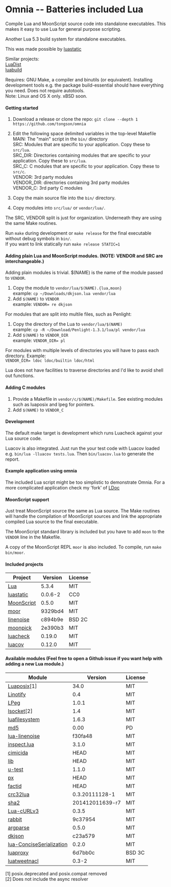 Omnia -- Batteries included Lua
=====

Compile Lua and MoonScript source code into standalone executables. This makes it easy to use Lua for general purpose scripting.

Another Lua 5.3 build system for standalone executables.

This was made possible by [luastatic](https://github.com/ers35/luastatic)

Similar projects:<br>
[LuaDist](http://luadist.org/)<br/>
[luabuild](https://github.com/stevedonovan/luabuild)

Requires: GNU Make, a compiler and binutils (or equivalent). Installing development tools e.g. the package build-essential should have everything you need. Does not require autotools.<br/>
Note: Linux and OS X only. xBSD soon.

#### Getting started

1. Download a release or clone the repo: `git clone --depth 1 https://github.com/tongson/omnia`

2. Edit the following space delimited variables in the top-level Makefile<br/>
     MAIN: The "main" script in the `bin/` directory<br/>
     SRC: Modules that are specific to your application. Copy these to `src/lua`. <br/>
     SRC_DIR: Directories containing modules that are specific to your application. Copy these to `src/lua`.</br>
     SRC_C: C modules that are specific to your application. Copy these to `src/c`.<br/>
     VENDOR: 3rd party modules<br/>
     VENDOR_DIR: directories containing 3rd party modules<br/>
     VENDOR_C: 3rd party C modules<br/>

3. Copy the main source file into the `bin/` directory.

4. Copy modules into `src/lua/` or `vendor/lua/`.

The SRC, VENDOR split is just for organization. Underneath they are using the same Make routines.

Run `make` during development or `make release` for the final executable without debug symbols in `bin/`.<br/>
If you want to link statically run `make release STATIC=1`<br/>


#### Adding plain Lua and MoonScript modules. (NOTE: VENDOR and SRC are interchangeable.)

Adding plain modules is trivial. $(NAME) is the name of the module passed to `VENDOR`.

1. Copy the module to `vendor/lua/$(NAME).{lua,moon}`<br/>
  example: `cp ~/Downloads/dkjson.lua vendor/lua`
1. Add `$(NAME)` to `VENDOR`<br/>
  example: `VENDOR= re dkjson`

For modules that are split into multile files, such as Penlight:

1. Copy the directory of the Lua to `vendor/lua/$(NAME)`<br/>
  example: `cp -R ~/Download/Penlight-1.3.1/lua/pl vendor/lua`
1. Add `$(NAME)` to `VENDOR_DIR`<br/>
  example: `VENDOR_DIR= pl`

For modules with multiple levels of directories you will have to pass each directory. Example:<br/>
  `VENDOR_DIR= ldoc ldoc/builtin ldoc/html`

Lua does not have facilities to traverse directories and I'd like to avoid shell out functions.

#### Adding C modules

1. Provide a Makefile in `vendor/c/$(NAME)/Makefile`. See existing modules such as luaposix and lpeg for pointers.
1. Add `$(NAME)` to `VENDOR_C`

#### Development

The default make target is development which runs Luacheck against your Lua source code.

Luacov is also integrated. Just run the your test code with Luacov loaded e.g. `bin/lua -lluacov tests.lua`. Then `bin/luacov.lua` to generate the report.

#### Example application using omnia

The included Lua script might be too simplistic to demonstrate Omnia. For a more complicated application check my 'fork' of [LDoc](https://github.com/tongson/LDoc)

#### MoonScript support

Just treat MoonScript source the same as Lua source. The Make routines will handle the compilation of MoonScript sources and link the appropriate compiled Lua source to the final executable.

The MoonScript standard library is included but you have to add `moon` to the `VENDOR` line in the Makefile.

A copy of the MoonScript REPL `moor` is also included. To compile, run `make bin/moor`.

#### Included projects

Project                                                     | Version         | License
------------------------------------------------------------|-----------------|---------
[Lua](http://www.lua.org)                                   | 5.3.4           | MIT
[luastatic](https://github.com/ers35/luastatic)             | 0.0.6-2         | CC0
[MoonScript](http://moonscript.org)                         | 0.5.0           | MIT
[moor](https://github.com/Nymphium/moor)                    | 9329bd4         | MIT
[linenoise](http://github.com/antirez/linenoise)            | c894b9e         | BSD 2C
[moonpick](https://github.com/nilnor/moonpick)              | 2e390b3         | MIT
[luacheck](https://github.com/mpeterv/luacheck)             | 0.19.0          | MIT
[luacov](https://github.com/keplerproject/luacov)           | 0.12.0          | MIT

#### Available modules (Feel free to open a Github issue if you want help with adding a new Lua module.)

Module                                                                          | Version         | License
--------------------------------------------------------------------------------|-----------------|---------
[Luaposix](https://github.com/luaposix/luaposix)[1]                             | 34.0            | MIT
[Linotify](https://github.com/hoelzro/linotify)                                 | 0.4             | MIT
[LPeg](http://www.inf.puc-rio.br/~roberto/lpeg/)                                | 1.0.1           | MIT
[lsocket](http://tset.de/lsocket/)[2]                                           | 1.4             | MIT
[luafilesystem](https://github.com/keplerproject/luafilesystem)                 | 1.6.3           | MIT
[md5](http://www.rjek.com/luahash-0.00.tar.bz2)                                 | 0.00            | PD
[lua-linenoise](https://github.com/hoelzro/lua-linenoise)                       | f30fa48         | MIT
[inspect.lua](https://github.com/kikito/inspect.lua)                            | 3.1.0           | MIT
[cimicida](https://github.com/Configi/configi)                                  | HEAD            | MIT
[lib](https://github.com/Configi/configi)                                       | HEAD            | MIT
[u-test](https://github.com/IUdalov/u-test/)                                    | 1.1.0           | MIT
[px](https://github.com/Configi/configi)                                        | HEAD            | MIT
[factid](https://github.com/Configi/configi)                                    | HEAD            | MIT
[crc32lua](https://github.com/davidm/lua-digest-crc32lua)                       | 0.3.20111128-1  | MIT
[sha2](http://lua-users.org/wiki/SecureHashAlgorithm)                           | 201412011639-r7 | MIT
[Lua-cURLv3](https://github.com/Lua-cURL/Lua-cURLv3)                            | 0.3.5           | MIT
[rabbit](https://github.com/philanc/plc)                                        | 9c37954         | MIT
[argparse](https://github.com/mpeterv/argparse)                                 | 0.5.0           | MIT
[dkjson](http://dkolf.de/src/dkjson-lua.fsl/home)                               | c23a579         | MIT
[lua-ConciseSerialization](https://github.com/fperrad/lua-ConciseSerialization) | 0.2.0           | MIT
[luaproxy](https://github.com/arcapos/luaproxy)                                 | 6d7bb0c         | BSD 3C
[luatweetnacl](https://github.com/philanc/luatweetnacl)                         | 0.3-2           | MIT


[1] posix.deprecated and posix.compat removed<br/>
[2] Does not include the async resolver<br/>
